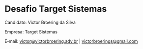 # Desafio Target Sistemas

Candidato: Victor Broering da Silva

Empresa: Target Sistemas

E‑mail: victor@victorbroering.adv.br | victorbroerings@gmail.com

